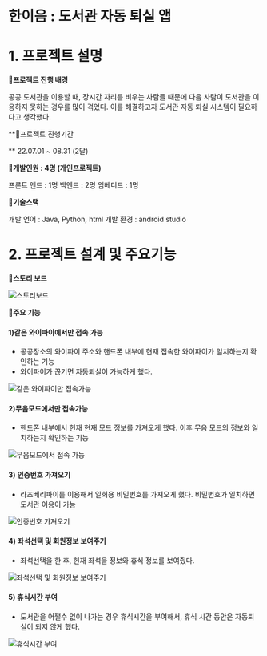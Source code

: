 # 한이음 : 도서관 자동 퇴실 앱

# 1. 프로젝트 설명

**📌프로젝트 진행 배경**

공공 도서관을 이용할 때, 장시간 자리를 비우는 사람들 때문에 다음 사람이 도서관을 이용하지 못하는 경우를 많이 겪었다. 이를 해결하고자 도서관 자동 퇴실 시스템이 필요하다고 생각했다.

**📌프로젝트 진행기간

**  22.07.01 ~ 08.31 (2달)

**📌개발인원 : 4명 (개인프로젝트)**

프론트 엔드 : 1명
백엔드 : 2명
임베디드 : 1명

**📌기술스택**

개발 언어 : Java, Python, html
개발 환경 : android studio


# 2. 프로젝트 설계 및 주요기능

**📌스토리 보드**

![스토리보드](https://user-images.githubusercontent.com/52237184/185032522-82a0be67-1f3f-4bab-a11c-aa82b00d8329.JPG)

**📌주요 기능**

#### 1)같은 와이파이에서만 접속 가능

- 공공장소의 와이파이 주소와 핸드폰 내부에 현재 접속한 와이파이가 일치하는지 확인하는 기능
- 와이파이가 끊기면 자동퇴실이 가능하게 했다.

![같은 와이파이만 접속가능](https://user-images.githubusercontent.com/52237184/185032992-4a9f66a3-3c46-498f-85d1-ccfc772226bc.gif)

#### 2)무음모드에서만 접속가능

- 핸드폰 내부에서 현재 현재 모드 정보를 가져오게 했다. 이후 무음 모드의 정보와 일치하는지 확인하는 기능

![무음모드에서 접속 가능](https://user-images.githubusercontent.com/52237184/185032989-e1a72985-b22e-4cca-befc-29e1b464a6d0.gif)

#### 3) 인증번호 가져오기
- 라즈베리파이를  이용해서 일회용 비밀번호를 가져오게 했다. 비밀번호가 일치하면 도서관 이용이 가능

![인증번호 가져오기](https://user-images.githubusercontent.com/52237184/185032980-8fb7d56a-6e51-4210-bb68-837df0e4e51d.gif)

#### 4) 좌석선택 및 회원정보 보여주기
- 좌석선택을 한 후, 현재 좌석을 정보와 휴식 정보를 보여줬다.

![좌석선택 및 회원정보 보여주기](https://user-images.githubusercontent.com/52237184/185032995-55fd57bb-4805-4884-b4c8-1cc1d43b10af.gif)

#### 5) 휴식시간 부여
- 도서관을 어쩔수 없이 나가는 경우 휴식시간을 부여해서, 휴식 시간 동안은 자동퇴실이 되지 않게 했다.

![휴식시간 부여](https://user-images.githubusercontent.com/52237184/185032994-0d13cee8-d969-48de-bf4c-ad94f1f64593.gif)
